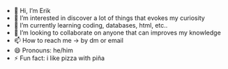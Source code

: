 - 👋 Hi, I’m Erik
- 👀 I’m interested in discover a lot of things that evokes my curiosity
- 🌱 I’m currently learning coding, databases, html, etc..
- 💞️ I’m looking to collaborate on anyone that can improves my knowledge
- 📫 How to reach me -> by dm or email
- 😄 Pronouns: he/him
- ⚡ Fun fact: i like pizza with piña

<!---
StarFlyer21/StarFlyer21 is a ✨ special ✨ repository because its `README.md` (this file) appears on your GitHub profile.
You can click the Preview link to take a look at your changes.
--->
